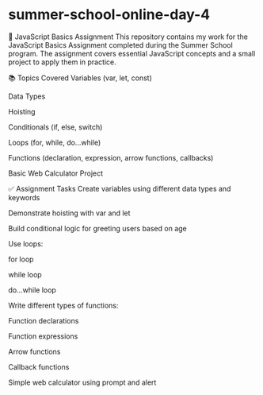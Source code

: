 # summer-school-online-day-4
🧠 JavaScript Basics Assignment
This repository contains my work for the JavaScript Basics Assignment completed during the Summer School program. The assignment covers essential JavaScript concepts and a small project to apply them in practice.

📚 Topics Covered
Variables (var, let, const)

Data Types

Hoisting

Conditionals (if, else, switch)

Loops (for, while, do...while)

Functions (declaration, expression, arrow functions, callbacks)

Basic Web Calculator Project

✅ Assignment Tasks
Create variables using different data types and keywords

Demonstrate hoisting with var and let

Build conditional logic for greeting users based on age

Use loops:

for loop

while loop

do...while loop

Write different types of functions:

Function declarations

Function expressions

Arrow functions

Callback functions

Simple web calculator using prompt and alert

